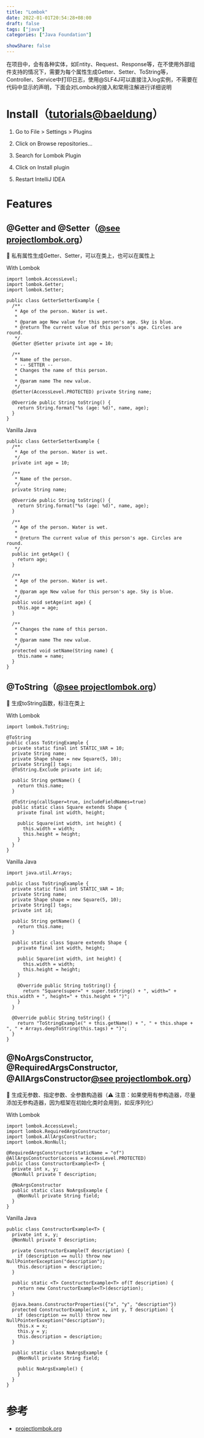 ```yaml
---
title: "Lombok"
date: 2022-01-01T20:54:28+08:00
draft: false
tags: ["java"]
categories: ["Java Foundation"]

showShare: false
---
```


在项目中，会有各种实体，如Entity、Request、Response等，在不使用外部组件支持的情况下，需要为每个属性生成Getter、Setter、ToString等，Controller、Service中打印日志，使用@SLF4J可以直接注入log实例，不需要在代码中显示的声明，下面会对Lombok的接入和常用注解进行详细说明

# Install（[tutorials@baeldung](https://www.baeldung.com/lombok-ide)）

1. Go to File > Settings > Plugins

2. Click on Browse repositories...

3. Search for Lombok Plugin

4. Click on Install plugin

5. Restart IntelliJ IDEA

# Features

## @Getter and @Setter（[@see projectlombok.org](https://projectlombok.org/features/GetterSetter)）

📍 私有属性生成Getter、Setter，可以在类上，也可以在属性上

With Lombok

```
import lombok.AccessLevel;
import lombok.Getter;
import lombok.Setter;

public class GetterSetterExample {
  /**
   * Age of the person. Water is wet.
   * 
   * @param age New value for this person's age. Sky is blue.
   * @return The current value of this person's age. Circles are round.
   */
  @Getter @Setter private int age = 10;
  
  /**
   * Name of the person.
   * -- SETTER --
   * Changes the name of this person.
   * 
   * @param name The new value.
   */
  @Setter(AccessLevel.PROTECTED) private String name;
  
  @Override public String toString() {
    return String.format("%s (age: %d)", name, age);
  }
}
```

Vanilla Java

```
public class GetterSetterExample {
  /**
   * Age of the person. Water is wet.
   */
  private int age = 10;

  /**
   * Name of the person.
   */
  private String name;
  
  @Override public String toString() {
    return String.format("%s (age: %d)", name, age);
  }
  
  /**
   * Age of the person. Water is wet.
   *
   * @return The current value of this person's age. Circles are round.
   */
  public int getAge() {
    return age;
  }
  
  /**
   * Age of the person. Water is wet.
   *
   * @param age New value for this person's age. Sky is blue.
   */
  public void setAge(int age) {
    this.age = age;
  }
  
  /**
   * Changes the name of this person.
   *
   * @param name The new value.
   */
  protected void setName(String name) {
    this.name = name;
  }
}
```

## @ToString（[@see projectlombok.org](https://projectlombok.org/features/ToString)）

📍 生成toString函数，标注在类上

With Lombok

```
import lombok.ToString;

@ToString
public class ToStringExample {
  private static final int STATIC_VAR = 10;
  private String name;
  private Shape shape = new Square(5, 10);
  private String[] tags;
  @ToString.Exclude private int id;
  
  public String getName() {
    return this.name;
  }
  
  @ToString(callSuper=true, includeFieldNames=true)
  public static class Square extends Shape {
    private final int width, height;
    
    public Square(int width, int height) {
      this.width = width;
      this.height = height;
    }
  }
}
```

Vanilla Java

```
import java.util.Arrays;

public class ToStringExample {
  private static final int STATIC_VAR = 10;
  private String name;
  private Shape shape = new Square(5, 10);
  private String[] tags;
  private int id;
  
  public String getName() {
    return this.name;
  }
  
  public static class Square extends Shape {
    private final int width, height;
    
    public Square(int width, int height) {
      this.width = width;
      this.height = height;
    }
    
    @Override public String toString() {
      return "Square(super=" + super.toString() + ", width=" + this.width + ", height=" + this.height + ")";
    }
  }
  
  @Override public String toString() {
    return "ToStringExample(" + this.getName() + ", " + this.shape + ", " + Arrays.deepToString(this.tags) + ")";
  }
}
```

## @NoArgsConstructor, @RequiredArgsConstructor, @AllArgsConstructor[@see projectlombok.org](https://projectlombok.org/features/constructor)）

📍 生成无参数、指定参数、全参数构造器（⚠️ 注意：如果使用有参构造器，尽量添加无参构造器，因为框架在初始化类时会用到，如反序列化）

With Lombok

```
import lombok.AccessLevel;
import lombok.RequiredArgsConstructor;
import lombok.AllArgsConstructor;
import lombok.NonNull;

@RequiredArgsConstructor(staticName = "of")
@AllArgsConstructor(access = AccessLevel.PROTECTED)
public class ConstructorExample<T> {
  private int x, y;
  @NonNull private T description;
  
  @NoArgsConstructor
  public static class NoArgsExample {
    @NonNull private String field;
  }
}
```

Vanilla Java

```
public class ConstructorExample<T> {
  private int x, y;
  @NonNull private T description;
  
  private ConstructorExample(T description) {
    if (description == null) throw new NullPointerException("description");
    this.description = description;
  }
  
  public static <T> ConstructorExample<T> of(T description) {
    return new ConstructorExample<T>(description);
  }
  
  @java.beans.ConstructorProperties({"x", "y", "description"})
  protected ConstructorExample(int x, int y, T description) {
    if (description == null) throw new NullPointerException("description");
    this.x = x;
    this.y = y;
    this.description = description;
  }
  
  public static class NoArgsExample {
    @NonNull private String field;
    
    public NoArgsExample() {
    }
  }
}
```

# 参考

- [projectlombok.org](https://projectlombok.org)
